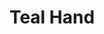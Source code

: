 ---
title: Teal Hand
position: >
    B.S. Electrical Engineering


    Intel Power Systems Engineer
quote: >
    “Giving back to society more than I take, using the skills that I have built along the way. Creating opportunity for one person, one community at a time. This is how I pay it forward.”
image: /img/advisors/TealHand.jpeg
order: 4

draft: false
---
